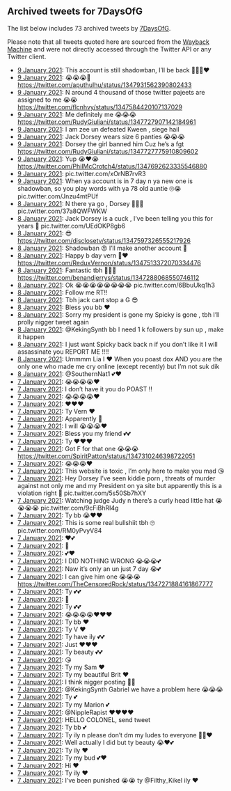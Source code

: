 ## Archived tweets for 7DaysOfG

The list below includes 73 archived tweets by
[7DaysOfG](https://twitter.com/7DaysOfG).

Please note that all tweets quoted here are sourced from the
[Wayback Machine](https://web.archive.org) and were not directly accessed through the Twitter API or
any Twitter client.

* [ 9 January 2021](https://web.archive.org/web/20210109160819/https://twitter.com/7DaysOfG/status/1347935812793618434): This account is still shadowban, I’ll be back 👀👀👀❤️ <!--1347935812793618434-->
* [ 9 January 2021](https://web.archive.org/web/20210109155433/https://twitter.com/7DaysOfG/status/1347932069842841600): 😭😭😭🖕 https://twitter.com/aputhulhu/status/1347931562390802433 <!--1347932069842841600-->
* [ 9 January 2021](https://web.archive.org/web/20210109142126/https://twitter.com/7DaysOfG/status/1347908728012599298): N around 4 thousand of those twitter pajeets are assigned to me 😭😭 https://twitter.com/flcnhvy/status/1347584420107137029 <!--1347908728012599298-->
* [ 9 January 2021](https://web.archive.org/web/20210109142312/https://twitter.com/7DaysOfG/status/1347903883637624836): Me definitely me 😭😭😭 https://twitter.com/RudyGiuliani/status/1347727907142184961 <!--1347903883637624836-->
* [ 9 January 2021](https://web.archive.org/web/20210109032823/https://twitter.com/7DaysOfG/status/1347746713222729729): I am zee un defeated Kween , siege hail <!--1347746713222729729-->
* [ 9 January 2021](https://web.archive.org/web/20210109030435/https://twitter.com/7DaysOfG/status/1347739668230627328): Jack Dorsey wears size 6 panties 😭😭😭 <!--1347739668230627328-->
* [ 9 January 2021](https://web.archive.org/web/20210109022033/https://twitter.com/7DaysOfG/status/1347729459735126020): Dorsey the girl banned him Cuz he’s a fgt https://twitter.com/RudyGiuliani/status/1347727775910809602 <!--1347729459735126020-->
* [ 9 January 2021](https://web.archive.org/web/20210109020821/https://twitter.com/7DaysOfG/status/1347726125523460096): Yup 😭❤️😭 https://twitter.com/PhilMcCrotch4/status/1347692623335546880 <!--1347726125523460096-->
* [ 9 January 2021](https://web.archive.org/web/20210109015337/https://twitter.com/7DaysOfG/status/1347721586854531072): pic.twitter.com/xOrNB7rvR3 <!--1347721586854531072-->
* [ 9 January 2021](https://web.archive.org/web/20210109012004/https://twitter.com/7DaysOfG/status/1347714187460546562): When ya account is in  7 day n ya new one is shadowban, so you play words with ya 78 old auntie 🙄😭 pic.twitter.com/Jnzu4mtPUf <!--1347714187460546562-->
* [ 8 January 2021](https://web.archive.org/web/20210108233422/https://twitter.com/7DaysOfG/status/1347687422927241216): N there ya go , Dorsey 🖕😡🤬 pic.twitter.com/37a8QWFWKW <!--1347687422927241216-->
* [ 8 January 2021](https://web.archive.org/web/20210108223717/https://twitter.com/7DaysOfG/status/1347673397740896261): Jack Dorsey is a cuck , I’ve been telling you this for years 🖕 pic.twitter.com/UEdOKP8gb6 <!--1347673397740896261-->
* [ 8 January 2021](https://web.archive.org/web/20210108184151/https://twitter.com/7DaysOfG/status/1347613833377021954): 😎 https://twitter.com/disclosetv/status/1347597326555217926 <!--1347613833377021954-->
* [ 8 January 2021](https://web.archive.org/web/20210108165924/https://twitter.com/7DaysOfG/status/1347588176530038784): Shadowban 😡 I’ll make another account 💝 <!--1347588176530038784-->
* [ 8 January 2021](https://web.archive.org/web/20210108154956/https://twitter.com/7DaysOfG/status/1347568863282688000): Happy b day vern 💝❤️ https://twitter.com/ReduxVernon/status/1347513372070334476 <!--1347568863282688000-->
* [ 8 January 2021](https://web.archive.org/web/20210108150910/https://twitter.com/7DaysOfG/status/1347557666395185162): Fantastic tbh 💯💯😭 https://twitter.com/benandjerrys/status/1347288068550746112 <!--1347557666395185162-->
* [ 8 January 2021](https://web.archive.org/web/20210108143736/https://twitter.com/7DaysOfG/status/1347545753665867780): Ok 😭😭😭😭😭😭😭😭 pic.twitter.com/6BbuUkq1h3 <!--1347545753665867780-->
* [ 8 January 2021](https://web.archive.org/web/20210108023503/https://twitter.com/7DaysOfG/status/1347370972052119552): Follow me RT!! <!--1347370972052119552-->
* [ 8 January 2021](https://web.archive.org/web/20210108022713/https://twitter.com/7DaysOfG/status/1347369019268100096): Tbh jack cant stop a G 😎 <!--1347369019268100096-->
* [ 8 January 2021](https://web.archive.org/web/20210108021838/https://twitter.com/7DaysOfG/status/1347366929850359809): Bless you bb ❤️ <!--1347366929850359809-->
* [ 8 January 2021](https://web.archive.org/web/20210108021837/https://twitter.com/7DaysOfG/status/1347366741844897800): Sorry my president is gone my Spicky is gone , tbh I’ll prolly nigger tweet again <!--1347366741844897800-->
* [ 8 January 2021](https://web.archive.org/web/20210108020447/https://twitter.com/7DaysOfG/status/1347362961845870593): @KekingSynth  bb I need 1 k followers by sun up , make it happen <!--1347362961845870593-->
* [ 8 January 2021](https://web.archive.org/web/20210108014113/https://twitter.com/7DaysOfG/status/1347357529655939082): I just want Spicky back back n if you don’t like it I will assassinate you REPORT ME !!!! <!--1347357529655939082-->
* [ 8 January 2021](https://web.archive.org/web/20210108004435/https://twitter.com/7DaysOfG/status/1347343334323449857): Ummmm Lia I ❤️ When you poast dox AND you are the only one who made me cry online (except recently) but I’m not suk dik <!--1347343334323449857-->
* [ 8 January 2021](https://web.archive.org/web/20210108003911/https://twitter.com/7DaysOfG/status/1347341942720507905): @SouthernNat1  💕❤️ <!--1347341942720507905-->
* [ 7 January 2021](https://web.archive.org/web/20210107234710/https://twitter.com/7DaysOfG/status/1347328117027831810): 😭😭😭😭❤️ <!--1347328117027831810-->
* [ 7 January 2021](https://web.archive.org/web/20210107234303/https://twitter.com/7DaysOfG/status/1347327562452754433): I don’t have it you do POAST !! <!--1347327562452754433-->
* [ 7 January 2021](https://web.archive.org/web/20210107234100/https://twitter.com/7DaysOfG/status/1347327300635914241): 😭😭😭😭❤️ <!--1347327300635914241-->
* [ 7 January 2021](https://web.archive.org/web/20210107234222/https://twitter.com/7DaysOfG/status/1347327030497570829): ❤️❤️❤️ <!--1347327030497570829-->
* [ 7 January 2021](https://web.archive.org/web/20210107233803/https://twitter.com/7DaysOfG/status/1347326223857426434): Ty Vern ❤️ <!--1347326223857426434-->
* [ 7 January 2021](https://web.archive.org/web/20210107233635/https://twitter.com/7DaysOfG/status/1347326078755475456): Apparently 🤫 <!--1347326078755475456-->
* [ 7 January 2021](https://web.archive.org/web/20210107233733/https://twitter.com/7DaysOfG/status/1347325953396117505): I will 😭😭😭❤️ <!--1347325953396117505-->
* [ 7 January 2021](https://web.archive.org/web/20210107225351/https://twitter.com/7DaysOfG/status/1347315327957409798): Bless you my friend 💕💕 <!--1347315327957409798-->
* [ 7 January 2021](https://web.archive.org/web/20210107225313/https://twitter.com/7DaysOfG/status/1347315177864245259): Ty ❤️❤️❤️ <!--1347315177864245259-->
* [ 7 January 2021](https://web.archive.org/web/20210107225434/https://twitter.com/7DaysOfG/status/1347315087204380676): Got F for that one 😭😭😭 https://twitter.com/SpiritPatton/status/1347310246398722051 <!--1347315087204380676-->
* [ 7 January 2021](https://web.archive.org/web/20210107225124/https://twitter.com/7DaysOfG/status/1347314785684230147): 😭😭😭❤️ <!--1347314785684230147-->
* [ 7 January 2021](https://web.archive.org/web/20210107224658/https://twitter.com/7DaysOfG/status/1347313344085192705): This website is toxic , I’m only here to make you mad 😘 <!--1347313344085192705-->
* [ 7 January 2021](https://web.archive.org/web/20210107221946/https://twitter.com/7DaysOfG/status/1347306643000877061): Hey Dorsey I’ve seen kiddie porn , threats of murder against not only me and my President on ya site but apparently this is a violation right 🤫 pic.twitter.com/5s50Sb7hXY <!--1347306643000877061-->
* [ 7 January 2021](https://web.archive.org/web/20210107215014/https://twitter.com/7DaysOfG/status/1347299285507964929): Watching judge Judy n there’s a curly head little hat 😭😭😭😭 pic.twitter.com/9cFiBhRI4g <!--1347299285507964929-->
* [ 7 January 2021](https://web.archive.org/web/20210107213240/https://twitter.com/7DaysOfG/status/1347294872747864064): Ty bb 😭❤️❤️ <!--1347294872747864064-->
* [ 7 January 2021](https://web.archive.org/web/20210107211815/https://twitter.com/7DaysOfG/status/1347291096704049152): This is some real bullshiit tbh 🙄 pic.twitter.com/RM0yPvyV84 <!--1347291096704049152-->
* [ 7 January 2021](https://web.archive.org/web/20210107205053/https://twitter.com/7DaysOfG/status/1347284442059075584): ❤️💕 <!--1347284442059075584-->
* [ 7 January 2021](https://web.archive.org/web/20210107205124/https://twitter.com/7DaysOfG/status/1347284293261914113): 🖕 <!--1347284293261914113-->
* [ 7 January 2021](https://web.archive.org/web/20210107204957/https://twitter.com/7DaysOfG/status/1347284201561796614): 💕❤️ <!--1347284201561796614-->
* [ 7 January 2021](https://web.archive.org/web/20210107204856/https://twitter.com/7DaysOfG/status/1347283930123264008): I DID NOTHING WRONG 😭😭😭💕 <!--1347283930123264008-->
* [ 7 January 2021](https://web.archive.org/web/20210107204748/https://twitter.com/7DaysOfG/status/1347283563054510082): Naw it’s only an un just 7 day 😭💕 <!--1347283563054510082-->
* [ 7 January 2021](https://web.archive.org/web/20210107202024/https://twitter.com/7DaysOfG/status/1347276546072064000): I can give him one 😭😭😭 https://twitter.com/TheCensoredRock/status/1347271884161867777 <!--1347276546072064000-->
* [ 7 January 2021](https://web.archive.org/web/20210107201946/https://twitter.com/7DaysOfG/status/1347275970399662083): Ty 💕💕 <!--1347275970399662083-->
* [ 7 January 2021](https://web.archive.org/web/20210107201737/https://twitter.com/7DaysOfG/status/1347275891005644802): 🖕 <!--1347275891005644802-->
* [ 7 January 2021](https://web.archive.org/web/20210107201640/https://twitter.com/7DaysOfG/status/1347275828162392067): Ty 💕💕 <!--1347275828162392067-->
* [ 7 January 2021](https://web.archive.org/web/20210107201735/https://twitter.com/7DaysOfG/status/1347275772160069640): 😭😭😭😭❤️❤️❤️ <!--1347275772160069640-->
* [ 7 January 2021](https://web.archive.org/web/20210107201728/https://twitter.com/7DaysOfG/status/1347275684176138240): Ty bb ❤️ <!--1347275684176138240-->
* [ 7 January 2021](https://web.archive.org/web/20210107201540/https://twitter.com/7DaysOfG/status/1347275606245965824): Ty V ❤️ <!--1347275606245965824-->
* [ 7 January 2021](https://web.archive.org/web/20210107201517/https://twitter.com/7DaysOfG/status/1347275523341352971): Ty have ily 💕💕 <!--1347275523341352971-->
* [ 7 January 2021](https://web.archive.org/web/20210107201656/https://twitter.com/7DaysOfG/status/1347275380915392514): Just ❤️❤️❤️ <!--1347275380915392514-->
* [ 7 January 2021](https://web.archive.org/web/20210107201457/https://twitter.com/7DaysOfG/status/1347275285071339526): Ty beauty 💕💕 <!--1347275285071339526-->
* [ 7 January 2021](https://web.archive.org/web/20210107201426/https://twitter.com/7DaysOfG/status/1347275142884454409): 😘 <!--1347275142884454409-->
* [ 7 January 2021](https://web.archive.org/web/20210107201550/https://twitter.com/7DaysOfG/status/1347275075691667456): Ty my Sam ❤️ <!--1347275075691667456-->
* [ 7 January 2021](https://web.archive.org/web/20210107201401/https://twitter.com/7DaysOfG/status/1347274977838575617): Ty my beautiful Brit ❤️ <!--1347274977838575617-->
* [ 7 January 2021](https://web.archive.org/web/20210107201309/https://twitter.com/7DaysOfG/status/1347274734908678147): I think nigger posting 💆‍♀️ <!--1347274734908678147-->
* [ 7 January 2021](https://web.archive.org/web/20210107201132/https://twitter.com/7DaysOfG/status/1347274412937146376): @KekingSynth  Gabriel we have a problem here 😭😭😭 <!--1347274412937146376-->
* [ 7 January 2021](https://web.archive.org/web/20210107192902/https://twitter.com/7DaysOfG/status/1347263659546992648): Ty 💕 <!--1347263659546992648-->
* [ 7 January 2021](https://web.archive.org/web/20210107192811/https://twitter.com/7DaysOfG/status/1347263231442694153): Ty my Marion 💕 <!--1347263231442694153-->
* [ 7 January 2021](https://web.archive.org/web/20210107192535/https://twitter.com/7DaysOfG/status/1347263129466642436): @NippleRapist ❤️❤️❤️❤️ <!--1347263129466642436-->
* [ 7 January 2021](https://web.archive.org/web/20210107192720/https://twitter.com/7DaysOfG/status/1347263059593736193): HELLO COLONEL, send tweet <!--1347263059593736193-->
* [ 7 January 2021](https://web.archive.org/web/20210107192752/https://twitter.com/7DaysOfG/status/1347262890244526080): Ty bb 💕 <!--1347262890244526080-->
* [ 7 January 2021](https://web.archive.org/web/20210107192518/https://twitter.com/7DaysOfG/status/1347262785038798849): Ty ily n please don’t dm my ludes to everyone 💯😭❤️ <!--1347262785038798849-->
* [ 7 January 2021](https://web.archive.org/web/20210107192521/https://twitter.com/7DaysOfG/status/1347262494486749197): Well actually I did but ty beauty 😭❤️💕 <!--1347262494486749197-->
* [ 7 January 2021](https://web.archive.org/web/20210107192245/https://twitter.com/7DaysOfG/status/1347262317612957696): Ty ily ❤️ <!--1347262317612957696-->
* [ 7 January 2021](https://web.archive.org/web/20210107192539/https://twitter.com/7DaysOfG/status/1347262218270887939): Ty my bud 💕❤️ <!--1347262218270887939-->
* [ 7 January 2021](https://web.archive.org/web/20210107192206/https://twitter.com/7DaysOfG/status/1347262119998345216): Hi ❤️ <!--1347262119998345216-->
* [ 7 January 2021](https://web.archive.org/web/20210107192234/https://twitter.com/7DaysOfG/status/1347262017552453641): Ty ily ❤️ <!--1347262017552453641-->
* [ 7 January 2021](https://web.archive.org/web/20210107190551/https://twitter.com/7DaysOfG/status/1347257133390311424): I’ve been punished 😭😭 ty  @Filthy_Kikel  ily ❤️ <!--1347257133390311424-->
